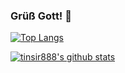 ### Grüß Gott! 👋

[![Top Langs](https://github-readme-stats.vercel.app/api/top-langs/?username=tinsir888&theme=gruvbox&layout=compact)](https://github.com/tinsir888/github-readme-stats)

[![tinsir888's github stats](https://github-readme-stats.vercel.app/api?username=tinsir888&theme=gruvbox)](https://github.com/tinsir888/github-readme-stats)
<!--
**tinsir888/tinsir888** is a ✨ _special_ ✨ repository because its `README.md` (this file) appears on your GitHub profile.

Here are some ideas to get you started:

- 🔭 I’m currently working on ...
- 🌱 I’m currently learning ...
- 👯 I’m looking to collaborate on ...
- 🤔 I’m looking for help with ...
- 💬 Ask me about ...
- 📫 How to reach me: ...
- 😄 Pronouns: ...
- ⚡ Fun fact: ...
-->
